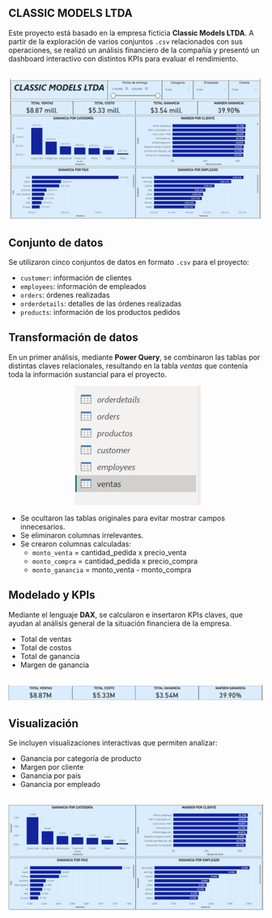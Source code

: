 ## CLASSIC MODELS LTDA

Este proyecto está basado en la empresa ficticia **Classic Models LTDA**. A partir de la exploración de varios conjuntos `.csv` relacionados con sus operaciones, se realizó un análisis financiero de la compañía y presentó un dashboard interactivo con distintos KPIs para evaluar el rendimiento.

<p align="center">
  <img src="./imgs/classic%20models.png" width="500" alt="BI">
</p>

## Conjunto de datos
Se utilizaron cinco conjuntos de datos en formato `.csv` para el proyecto:

- `customer`: información de clientes
- `employees`: información de empleados
- `orders`: órdenes realizadas
- `orderdetails`: detalles de las órdenes realizadas
- `products`: información de los productos pedidos

## Transformación de datos
En un primer análisis, mediante **Power Query**, se combinaron las tablas por distintas claves relacionales, resultando en la tabla *ventas* que contenía toda la información sustancial para el proyecto.

<p align="center">
  <img src="./imgs/tablas.png" width="250" alt="tables">
</p>

- Se ocultaron las tablas originales para evitar mostrar campos innecesarios.
- Se eliminaron columnas irrelevantes.
- Se crearon columnas calculadas:
  - `monto_venta` = cantidad_pedida x precio_venta
  - `monto_compra` = cantidad_pedida x precio_compra
  - `monto_ganancia` = monto_venta - monto_compra   

## Modelado y KPIs
Mediante el lenguaje **DAX**, se calcularon e insertaron KPIs claves, que ayudan al análisis general de la situación financiera de la empresa.

- Total de ventas
- Total de costos
- Total de ganancia
- Margen de ganancia

<p align="center">
  <img src="./imgs/KPIs.png" width="600" alt="kpis">
</p>

## Visualización
Se incluyen visualizaciones interactivas que permiten analizar:

- Ganancia por categoría de producto
- Margen por cliente
- Ganancia por país
- Ganancia por empleado

<p align="center">
  <img src="./imgs/dashboards.png" width="600" alt="kpis">
</p>
